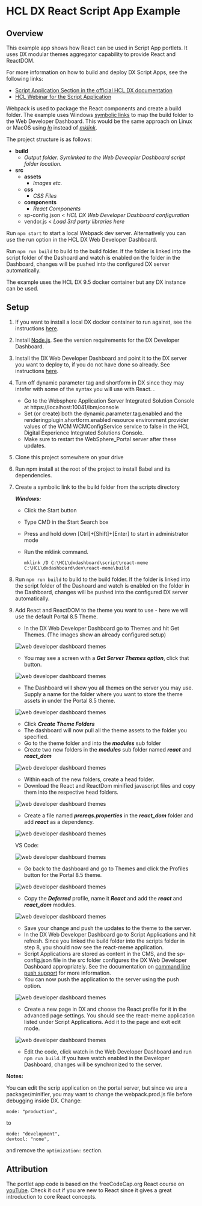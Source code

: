 # HCL DX React Script App Example

## Overview
This example app shows how React can be used in Script App portlets. It uses DX modular themes aggregator capability to provide React and ReactDOM.

For more information on how to build and deploy DX Script Apps, see the following links:

- [Script Application Section in the official HCL DX documentation](https://help.hcltechsw.com/digital-experience/8.5/script-portlet/script_portlet.html)
- [HCL Webinar for the Script Application](https://register.gotowebinar.com/register/7426671489876419343)

Webpack is used to package the React components and create a build folder. The example uses Windows [symbolic links](https://en.wikipedia.org/wiki/Symbolic_link) to map the build folder to the Web Developer Dashboard. This would be the same approach on Linux or MacOS using [_ln_](https://man7.org/linux/man-pages/man1/ln.1.html) instead of [_mklink_](https://docs.microsoft.com/en-us/windows-server/administration/windows-commands/mklink).

The project structure is as follows:

- **build**
    - _Output folder. Symlinked to the Web Deveopler Dashboard script folder location._
- **src**
    - **assets**
        - _Images etc._
    - **css**
        - _CSS Files_
    - **components**
        - _React Components_
    - sp-config.json < _HCL DX Web Developer Dashboard configuration_
    - vendor.js < _Load 3rd party libraries here_

Run `npm start` to start a local Webpack dev server. Alternatively you can use the run option in the HCL DX Web Developer Dashboard.

Run `npm run build` to build to the build folder. If the folder is linked into the script folder of the Dashoard and watch is enabled on the folder in the Dashboard, changes will be pushed into the configured DX server automatically. 

The example uses the HCL DX 9.5 docker container but any DX instance can be used. 

## Setup

1. If you want to install a local DX docker container to run against, see the instructions [here](./docker.md).

2. Install [Node.js](https://nodejs.org/en/download/). See the version requirements for the DX Developer Dashboard.

3. Install the DX Web Developer Dashboard and point it to the DX server you want to deploy to, if you do not have done so already. See instructions [here](./dxwebdashboard.md).

5. Turn off dynamic parameter tag and shortform in DX since they may intefer with some of the syntax you will use with React. . 
    - Go to the Websphere Application Server Integrated Solution Console at https://localhost:10041/ibm/console
    - Set (or create) both the dynamic.parameter.tag.enabled and the renderingplugin.shortform.enabled resource environment provider values of the WCM WCMConfigService service to false in the HCL Digital Experience Integrated Solutions Console.
    - Make sure to restart the WebSphere_Portal server after these updates.
    
6. Clone this project somewhere on your drive
7. Run npm install at the root of the project to install Babel and its dependencies.
8. Create a symbolic link to the build folder from the scripts directory
    
    **_Windows:_**
    - Click the Start button
    - Type CMD in the Start Search box
    - Press and hold down [Ctrl]+[Shift]+[Enter] to start in administrator mode
    - Run the mklink command.
      
      ```mklink /D C:\HCL\dxdashboard\script\react-meme C:\HCL\dxdashboard\dev\react-meme\build```
9. Run `npm run build` to build to the build folder. If the folder is linked into the script folder of the Dashoard and watch is enabled on the folder in the Dashboard, changes will be pushed into the configured DX server automatically. 
10. Add React and ReactDOM to the theme you want to use - here we will use the default Portal 8.5 Theme.
    - In the DX Web Developer Dashboard go to Themes and hit Get Themes. (The images show an already configured setup) 
    
    ![web developer dashboard themes](./img/wdd-themes-1.png)

    - You may see a screen with a **_Get Server Themes option_**, click that button.

    ![web developer dashboard themes](./img/wdd-themes-2.png)

    - The Dashboard will show you all themes on the server you may use. Supply a name for the folder where you want to store the theme assets in under the Portal 8.5 theme.

    ![web developer dashboard themes](./img/wdd-themes-3.png)

    - Click **_Create Theme Folders_** 
    - The dashboard will now pull all the theme assets to the folder you specified.
    - Go to the theme folder and into the **_modules_** sub folder
    - Create two new folders in the **_modules_** sub folder named **_react_** and **_react_dom_**

    ![web developer dashboard themes](./img/wdd-themes-4.png)

    - Within each of the new folders, create a head folder.
    - Download the React and ReactDom minified javascript files and copy them into the respective head folders.

    ![web developer dashboard themes](./img/wdd-themes-5.png)

    - Create a file named **_prereqs.properties_** in the **_react_dom_** folder and add **_react_** as a dependency.

    ![web developer dashboard themes](./img/wdd-themes-6.png)

    VS Code:

    ![web developer dashboard themes](./img/wdd-themes-7.png)

    - Go back to the dashboard and go to Themes and click the Profiles button for the Portal 8.5 theme.

    ![web developer dashboard themes](./img/wdd-themes-8.png)

    - Copy the **_Deferred_** profile, name it **_React_** and add the **_react_** and **_react_dom_** modules.

    ![web developer dashboard themes](./img/wdd-themes-9.png)

    - Save your change and push the updates to the theme to the server.
    - In the DX Web Developer Dashboard go to Script Applications and hit refresh. Since you linked the build folder into the scripts folder in step 8, you should now see the react-meme application.
    - Script Applications are stored as content in the CMS, and the sp-config.json file in the src folder configures the DX Web Developer Dashboard appropriately. See the documentation on [command line push support](https://help.hcltechsw.com/digital-experience/8.5/script-portlet/cmd_line_push_cmd.html) for more information.
    - You can now push the application to the server using the push option.

    ![web developer dashboard themes](./img/wdd-script-1.png)

    - Create a new page in DX and choose the React profile for it in the advanced page settings. You should see the react-meme application listed under Script Applications. Add it to the page and exit edit mode.

    ![web developer dashboard themes](./img/wdd-portlet-1.png)

    - Edit the code, click watch in the Web Developer Dashboard and run `npm run build`. If you have watch enabled in the Developer Dashboard, changes will be synchronized to the server.
    
**Notes:**

You can edit the scrip application on the portal server, but since we are  a packager/minifier, you may want to change the webpack.prod.js file before debugging inside DX. Change:

    mode: "production",
    
to
    
    mode: "development",
    devtool: "none",

and remove the `optimization:` section.


## Attribution
The portlet app code is based on the freeCodeCap.org React course on [youTube](https://youtu.be/DLX62G4lc44). Check it out if you are new to React since it gives a great introduction to core React concepts.



